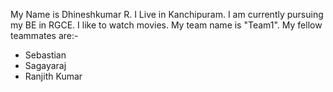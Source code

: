 
My Name is Dhineshkumar R.
I Live in Kanchipuram.
I am currently pursuing my BE in RGCE.
I like to watch movies.
My team name is "Team1".
My fellow teammates are:-
   - Sebastian
   - Sagayaraj
   - Ranjith Kumar 
